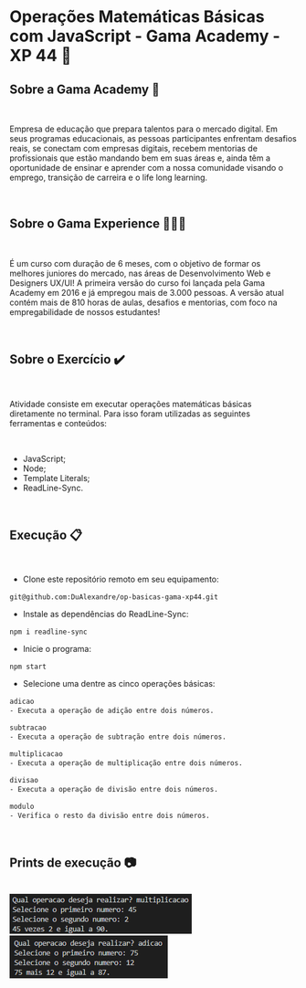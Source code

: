 # Operações Matemáticas Básicas com JavaScript - Gama Academy - XP 44 🚀

## Sobre a Gama Academy 🏫

<br>

Empresa de educação que prepara talentos para o mercado digital. Em seus programas educacionais, as pessoas participantes enfrentam desafios reais, se conectam com empresas digitais, recebem mentorias de profissionais que estão mandando bem em suas áreas e, ainda têm a oportunidade de ensinar e aprender com a nossa comunidade visando o emprego, transição de carreira e o life long learning.

<br>

## Sobre o Gama Experience 👨🏽‍💻

<br>

É um curso com duração de 6 meses, com o objetivo de formar os melhores juniores do mercado, nas áreas de Desenvolvimento Web e Designers UX/UI! A primeira versão do curso foi lançada pela Gama Academy em 2016 e já empregou mais de 3.000 pessoas.  A versão atual contém mais de 810 horas de aulas, desafios e mentorias, com foco na  empregabilidade de nossos estudantes!

<br>

## Sobre o Exercício ✔️

<br>

Atividade consiste em executar operações matemáticas básicas diretamente no terminal. Para isso foram utilizadas as seguintes ferramentas e conteúdos:

<br>

* JavaScript;
* Node;
* Template Literals;
* ReadLine-Sync.

<br>

## Execução 📋

<br>

* Clone este repositório remoto em seu equipamento:
```
git@github.com:DuAlexandre/op-basicas-gama-xp44.git
```

* Instale as dependências do ReadLine-Sync:
```
npm i readline-sync
```
* Inicie o programa:
```
npm start
```
* Selecione uma dentre as cinco operações básicas:
```
adicao
- Executa a operação de adição entre dois números.
```
```
subtracao
- Executa a operação de subtração entre dois números.
```
```
multiplicacao
- Executa a operação de multiplicação entre dois números.
```
```
divisao
- Executa a operação de divisão entre dois números.
```
```
modulo
- Verifica o resto da divisão entre dois números.
```

<br>

## Prints de execução 📷

<br>

<img src="./prints/print-1.png">

<br>

<img src="./prints/print-2.png">
